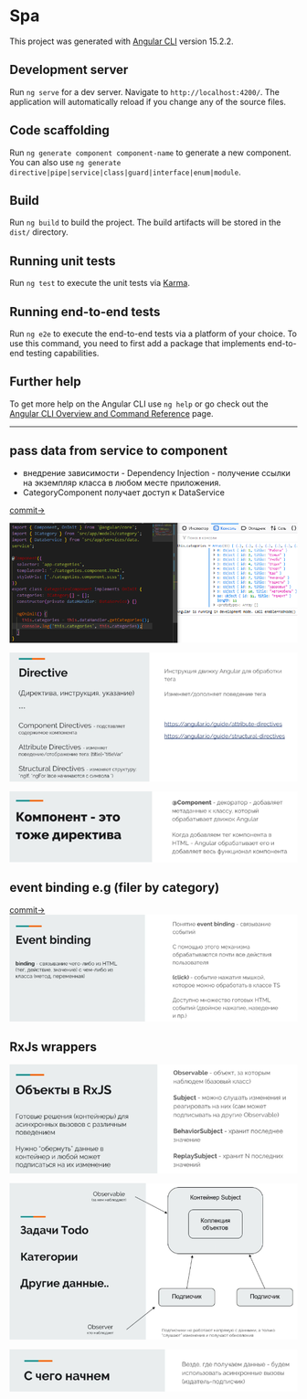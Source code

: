# Spa

This project was generated with [Angular CLI](https://github.com/angular/angular-cli) version 15.2.2.

## Development server

Run `ng serve` for a dev server. Navigate to `http://localhost:4200/`. The application will automatically reload if you change any of the source files.

## Code scaffolding

Run `ng generate component component-name` to generate a new component. You can also use `ng generate directive|pipe|service|class|guard|interface|enum|module`.

## Build

Run `ng build` to build the project. The build artifacts will be stored in the `dist/` directory.

## Running unit tests

Run `ng test` to execute the unit tests via [Karma](https://karma-runner.github.io).

## Running end-to-end tests

Run `ng e2e` to execute the end-to-end tests via a platform of your choice. To use this command, you need to first add a package that implements end-to-end testing capabilities.

## Further help

To get more help on the Angular CLI use `ng help` or go check out the [Angular CLI Overview and Command Reference](https://angular.io/cli) page.

---

## pass data from service to component

- внедрение зависимости - Dependency Injection - получение ссылки на экземпляр класса в любом месте приложения.
- CategoryComponent получает доступ к DataService

[commit→](https://github.com/viktishchenko/ang-test/commit/b1102b7ec4896c39d698aa6a326eaf4f9ab89797)

![Alt text](src/assets/readmeAssets/pass-data-from-service.png)

![Alt text](src/assets/readmeAssets/directives.png)

![Alt text](src/assets/readmeAssets/component-directive.png)

## event binding e.g (filer by category)

[commit→](https://github.com/viktishchenko/ang-test/commit/9ba75ee27ebba4befaf633f51babed2789d6389c)
![Alt text](src/assets/readmeAssets/event-binding.png)

## RxJs wrappers

![Alt text](src/assets/readmeAssets/RxJs-objects.png)

![Alt text](src/assets/readmeAssets/rxjs-explain.png)

![Alt text](src/assets/readmeAssets/data-recipe.png)

